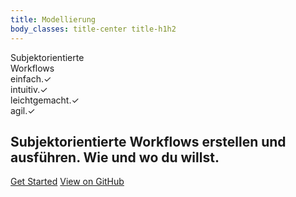 ```yaml
---
title: Modellierung
body_classes: title-center title-h1h2
---
```


<div id="frontpage">
    <span id="subjectoriented">Subjektorientierte</span>
    <div id="workflow">Workflows</div>
    <div class="caroussel">
        <div><span>einfach.</span><span class="check">&#10003;</span></div>
        <div><span>intuitiv.</span><span class="check">&#10003;</span></div>
        <div><span>leichtgemacht.</span><span class="check">&#10003;</span></div>
        <div><span>agil.</span><span class="check">&#10003;</span></div>
    </div>
</div>

## Subjektorientierte Workflows erstellen und ausführen. Wie und wo du willst.

[Get Started](../path/slug/page?classes=primary)
[View on GitHub](https://github.com/opensbpm/engine/) 


<!--
<div style="display: flex;">
    <div style="padding: 10px; width: 33%;">
        <h3>Subjektorientierte Modellierung</h3>
        <a href="modelling">
            <img src="https://picsum.photos/200/300.jpg?random=1" alt="Subjektorientierte Modellierung" />
        </a>
    </div>
    <div style="padding: 10px; width: 33%;">
        <h3>Prozesse vereinfachen</h3>
        <img src="https://picsum.photos/200/300.jpg?random=2" alt="Proczesse Vereinfachen" />
    </div>
    <div style="padding: 10px; width: 33%;">
        <h3>Simulation</h3>
        <img src="https://picsum.photos/200/300.jpg?random=3" alt="Simulation" />
    </div>
</div>
-->